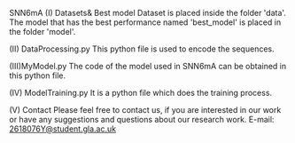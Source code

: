 SNN6mA
(I) Datasets& Best model
Dataset is placed inside the folder 'data'. The model that has the best performance named 'best_model' is placed in the folder 'model'.

(II) DataProcessing.py
This python file is used to encode the sequences.

(III)MyModel.py
The code of the model used in SNN6mA can be obtained in this python file.

(IV) ModelTraining.py
It is a python file which does the training process.

(V) Contact
Please feel free to contact us, if you are interested in our work or have any suggestions and questions about our research work. E-mail: 2618076Y@student.gla.ac.uk
